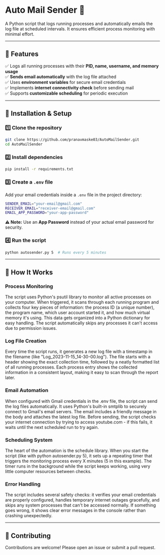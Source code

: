 # Auto Mail Sender 📧

A Python script that logs running processes and automatically emails the log file at scheduled intervals. It ensures efficient process monitoring with minimal effort.

---

## 📌 Features

✅ Logs all running processes with their **PID, name, username, and memory usage**  
✅ **Sends email automatically** with the log file attached  
✅ Uses **environment variables** for secure email credentials  
✅ Implements **internet connectivity check** before sending mail  
✅ Supports **customizable scheduling** for periodic execution  

---

## 🔧 Installation & Setup

### 1️⃣ Clone the repository  
```sh
git clone https://github.com/pranavmaske03/AutoMailSender.git
cd AutoMailSender
```

### 2️⃣ Install dependencies  
```sh
pip install -r requirements.txt
```

### 3️⃣ Create a `.env` file  
Add your email credentials inside a `.env` file in the project directory:  

```sh
SENDER_EMAIL="your-email@gmail.com"
RECEIVER_EMAIL="receiver-email@gmail.com"
EMAIL_APP_PASSWORD="your-app-password"
```

**⚠ Note:** Use an **App Password** instead of your actual email password for security.  

### 4️⃣ Run the script  
```sh
python autosender.py 5  # Runs every 5 minutes
```

---

## 🚀 How It Works  

### Process Monitoring

  The script uses Python's psutil library to monitor all active processes on your computer. When triggered, it scans through each running program and collects four key pieces of information: the process ID (a unique number), the program name, which user account started it, and how much virtual memory it's using. This data gets organized into a Python dictionary for easy handling. The script automatically skips any processes it can't access due to permission issues.

### Log File Creation
Every time the script runs, it generates a new log file with a timestamp in the filename (like "Log_2023-11-15_14-30-00.log"). The file starts with a header showing the exact collection time, followed by a neatly formatted list of all running processes. Each process entry shows the collected information in a consistent layout, making it easy to scan through the report later.

### Email Automation
When configured with Gmail credentials in the .env file, the script can send the log files automatically. It uses Python's built-in smtplib to securely connect to Gmail's email servers. The email includes a friendly message in the body and attaches the latest log file. Before sending, the script checks your internet connection by trying to access youtube.com - if this fails, it waits until the next scheduled run to try again.

### Scheduling System
The heart of the automation is the schedule library. When you start the script (like with python autosender.py 5), it sets up a repeating timer that triggers the monitoring process every X minutes (5 in this example). The timer runs in the background while the script keeps working, using very little computer resources between checks.

### Error Handling
The script includes several safety checks: it verifies your email credentials are properly configured, handles temporary internet outages gracefully, and skips any system processes that can't be accessed normally. If something goes wrong, it shows clear error messages in the console rather than crashing unexpectedly.

---
## 🤝 Contributing
Contributions are welcome! Please open an issue or submit a pull request.




